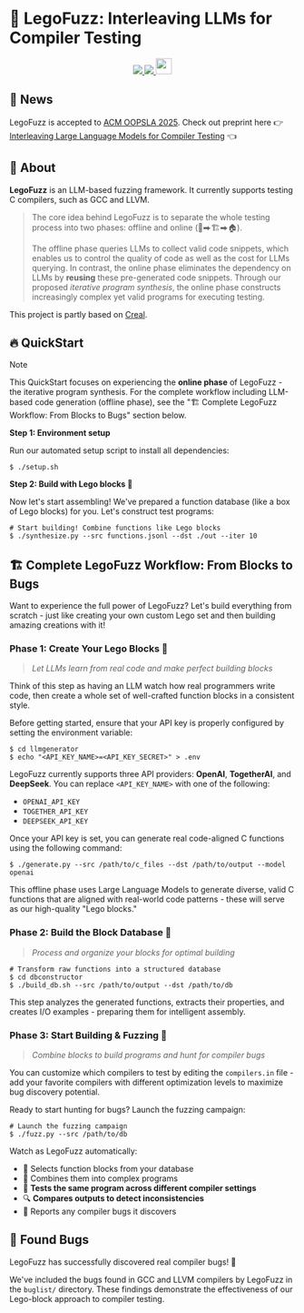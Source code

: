 # 🧱 LegoFuzz: Interleaving LLMs for Compiler Testing

<p align="center">
    <a href="https://arxiv.org/abs/2508.18955"><img src="https://img.shields.io/badge/arXiv-2508.18955-b31b1b.svg?style=for-the-badge">
    <a href="https://doi.org/10.5281/zenodo.15758741"><img src="https://img.shields.io/badge/DOI-15758741-blue?style=for-the-badge">
    <a href="https://github.com/cuhk-s3/LegoFuzz/blob/main/LICENSE"><img src="https://forthebadge.com/images/badges/cc-by.svg" style="height: 28px"></a>
</p>


## 📢 News

LegoFuzz is accepted to [ACM OOPSLA 2025](https://2025.splashcon.org/track/OOPSLA). Check out preprint here 👉 [Interleaving Large Language Models for Compiler Testing](https://arxiv.org/pdf/2508.18955) 👈

## 📙 About

**LegoFuzz** is an LLM-based fuzzing framework. It currently supports testing C compilers, such as GCC and LLVM. 

> The core idea behind LegoFuzz is to separate the whole testing process into two phases: offline and online (🧱⮕🏗️⮕🏠).
>
> The offline phase queries LLMs to collect valid code snippets, which enables us to control the quality of code as well as the cost for LLMs querying.
> In contrast, the online phase eliminates the dependency on LLMs by **reusing** these pre-generated code snippets. Through our proposed *iterative program synthesis*, the online phase constructs increasingly complex yet valid programs for executing testing. 

This project is partly based on [Creal](https://github.com/cuhk-s3/Creal). 

## 🔥 QuickStart

> [!Note]
> This QuickStart focuses on experiencing the **online phase** of LegoFuzz - the iterative program synthesis. 
> For the complete workflow including LLM-based code generation (offline phase), see the "🏗️ Complete LegoFuzz Workflow: From Blocks to Bugs" section below.

**Step 1: Environment setup**

Run our automated setup script to install all dependencies:

```shell
$ ./setup.sh
```

**Step 2: Build with Lego blocks 🧱**

Now let's start assembling! We've prepared a function database (like a box of Lego blocks) for you. Let's construct test programs:

```shell
# Start building! Combine functions like Lego blocks
$ ./synthesize.py --src functions.jsonl --dst ./out --iter 10
```

## 🏗️ Complete LegoFuzz Workflow: From Blocks to Bugs

Want to experience the full power of LegoFuzz? Let's build everything from scratch - just like creating your own custom Lego set and then building amazing creations with it!

### Phase 1: Create Your Lego Blocks 🎲
> *Let LLMs learn from real code and make perfect building blocks*

Think of this step as having an LLM watch how real programmers write code, then create a whole set of well-crafted function blocks in a consistent style.

Before getting started, ensure that your API key is properly configured by setting the environment variable:

```shell
$ cd llmgenerator
$ echo "<API_KEY_NAME>=<API_KEY_SECRET>" > .env
```

LegoFuzz currently supports three API providers: **OpenAI**, **TogetherAI**, and **DeepSeek**. You can replace `<API_KEY_NAME>` with one of the following:
- `OPENAI_API_KEY`
- `TOGETHER_API_KEY`  
- `DEEPSEEK_API_KEY`

Once your API key is set, you can generate real code-aligned C functions using the following command:

```shell
$ ./generate.py --src /path/to/c_files --dst /path/to/output --model openai
```

This offline phase uses Large Language Models to generate diverse, valid C functions that are aligned with real-world code patterns - these will serve as our high-quality "Lego blocks."

### Phase 2: Build the Block Database 🔧
> *Process and organize your blocks for optimal building*

```shell
# Transform raw functions into a structured database
$ cd dbconstructor
$ ./build_db.sh --src /path/to/output --dst /path/to/db
```

This step analyzes the generated functions, extracts their properties, and creates I/O examples - preparing them for intelligent assembly.

### Phase 3: Start Building & Fuzzing 🎯
> *Combine blocks to build programs and hunt for compiler bugs*

You can customize which compilers to test by editing the `compilers.in` file - add your favorite compilers with different optimization levels to maximize bug discovery potential.

Ready to start hunting for bugs? Launch the fuzzing campaign:

```shell
# Launch the fuzzing campaign
$ ./fuzz.py --src /path/to/db
```

Watch as LegoFuzz automatically:
- 🧱 Selects function blocks from your database
- 🔗 Combines them into complex programs  
- 🎯 **Tests the same program across different compiler settings**
- 🔍 **Compares outputs to detect inconsistencies**
- 🐛 Reports any compiler bugs it discovers 

## 🐛 Found Bugs

LegoFuzz has successfully discovered real compiler bugs! 🎉

We've included the bugs found in GCC and LLVM compilers by LegoFuzz in the `buglist/` directory. These findings demonstrate the effectiveness of our Lego-block approach to compiler testing.
